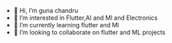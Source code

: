 - 👋 Hi, I’m guna chandru
- 👀 I’m interested in Flutter,AI and Ml and Electronics
- 🌱 I’m currently learning flutter and Ml
- 💞️ I’m looking to collaborate on flutter and ML projects


<!---
gchan57/gchan57 is a ✨ special ✨ repository because its `README.md` (this file) appears on your GitHub profile.
You can click the Preview link to take a look at your changes.
--->
